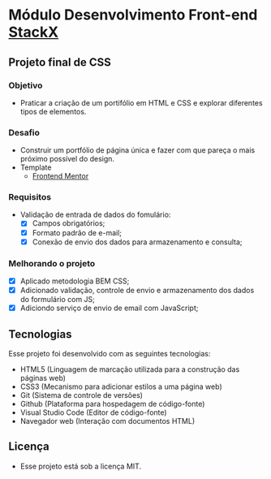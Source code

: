 # Módulo Desenvolvimento Front-end [StackX](https://www.stackx.com.br)

## Projeto final de CSS

### Objetivo

- Praticar a criação de um portifólio em HTML e CSS e explorar diferentes tipos de elementos.

### Desafio

- Construir um portfólio de página única e fazer com que pareça o mais próximo possível do design.
- Template
  - [Frontend Mentor](https://www.frontendmentor.io/challenges/singlepage-developer-portfolio-bBVj2ZPi-x)

### Requisitos

- Validação de entrada de dados do fomulário:
  - [x] Campos obrigatórios;
  - [x] Formato padrão de e-mail;
  - [x] Conexão de envio dos dados para armazenamento e consulta;

### Melhorando o projeto

- [x] Aplicado metodologia BEM CSS;
- [x] Adicionado validação, controle de envio e armazenamento dos dados do formulário com JS;
- [x] Adiciondo serviço de envio de email com JavaScript;

## Tecnologias

Esse projeto foi desenvolvido com as seguintes tecnologias:

- HTML5                (Linguagem de marcação utilizada para a construção das páginas web)
- CSS3                 (Mecanismo para adicionar estilos a uma página web)
- Git                  (Sistema de controle de versões)
- Github               (Plataforma para hospedagem de código-fonte)
- Visual Studio Code   (Editor de código-fonte)
- Navegador web        (Interação com documentos HTML)

## Licença

- Esse projeto está sob a licença MIT.

